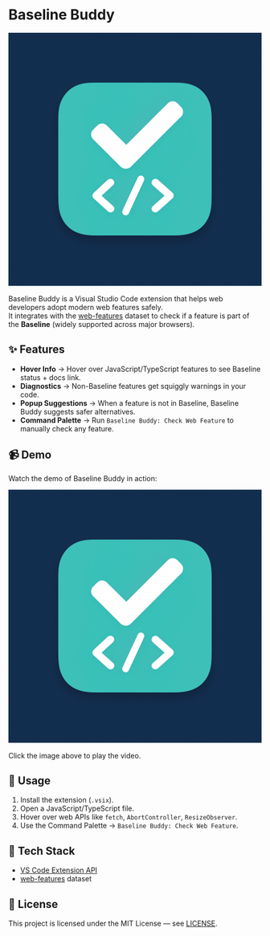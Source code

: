 # Baseline Buddy
![Baseline Buddy](https://github.com/moses-Dera/Baseline-Buddy/raw/main/images/buddy.png)

Baseline Buddy is a Visual Studio Code extension that helps web developers adopt modern web features safely.  
It integrates with the [web-features](https://www.npmjs.com/package/web-features) dataset to check if a feature is part of the **Baseline** (widely supported across major browsers).  

## ✨ Features
- **Hover Info** → Hover over JavaScript/TypeScript features to see Baseline status + docs link.  
- **Diagnostics** → Non-Baseline features get squiggly warnings in your code.  
- **Popup Suggestions** → When a feature is not in Baseline, Baseline Buddy suggests safer alternatives.  
- **Command Palette** → Run `Baseline Buddy: Check Web Feature` to manually check any feature.

## 📹 Demo
Watch the demo of Baseline Buddy in action:

[![Baseline Buddy Demo](https://github.com/moses-Dera/Baseline-Buddy/raw/main/images/buddy.png)](https://www.awesomescreenshot.com/video/44804500?key=f2630fae628ff693d2b30637a03ddc9f)

Click the image above to play the video.

## 🚀 Usage
1. Install the extension (`.vsix`).  
2. Open a JavaScript/TypeScript file.  
3. Hover over web APIs like `fetch`, `AbortController`, `ResizeObserver`.  
4. Use the Command Palette → `Baseline Buddy: Check Web Feature`.  

## 🔧 Tech Stack
- [VS Code Extension API](https://code.visualstudio.com/api)  
- [web-features](https://github.com/web-platform-dx/web-features) dataset  

## 📜 License
This project is licensed under the MIT License — see [LICENSE](./LICENSE).
